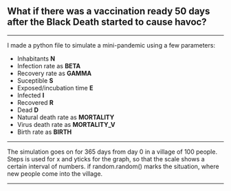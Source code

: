 ## What if there was a vaccination ready 50 days after the Black Death started to cause havoc?
------------------------------------------------------------------------------------
I made a python file to simulate a mini-pandemic using a few parameters:
- Inhabitants __N__
- Infection rate as __BETA__
- Recovery rate as __GAMMA__
- Suceptible __S__
- Exposed/incubation time __E__
- Infected __I__
- Recovered __R__
- Dead __D__
- Natural death rate as __MORTALITY__
- Virus death rate as **MORTALITY_V**
- Birth rate as __BIRTH__
------------------------------------------------------------------------------------

The simulation goes on for 365 days from day 0 in a village of 100 people.
Steps is used for x and yticks for the graph, so that the scale shows a certain interval of numbers.
if random.random() marks the situation, where new people come into the village.

-----------------------------------------------------------------------------------
